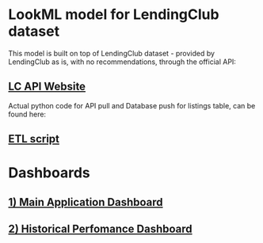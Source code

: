 
# LookML model for LendingClub dataset

This model is built on top of LendingClub dataset - provided by LendingClub as is, with no recommendations, through the official API:

## [LC API Website](http://www.lendingclub.com/developers/lc-api.action)

Actual python code for API pull and Database push for listings table, can be found here: 

## [ETL script](https://github.com/looker/lendingclub)


# Dashboards

## [1) Main Application Dashboard](/dashboards/lending_club/application_pulse)

## [2) Historical Perfomance Dashboard](/dashboards/lending_club/historical_perfomance)

